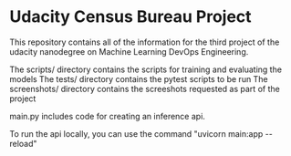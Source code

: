 # Udacity Census Bureau Project

This repository contains all of the information for the third project of the udacity nanodegree on Machine Learning DevOps Engineering.

The scripts/ directory contains the scripts for training and evaluating the models
The tests/ directory contains the pytest scripts to be run
The screenshots/ directory contains the screeshots requested as part of the project

main.py includes code for creating an inference api.

To run the api locally, you can use the command "uvicorn main:app --reload"


